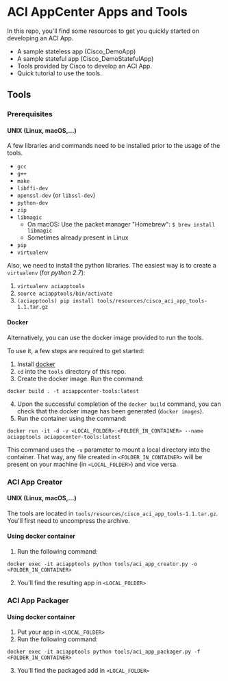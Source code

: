 # ACI AppCenter Apps and Tools

In this repo, you'll find some resources to get you quickly started on developing an ACI App.

- A sample stateless app (Cisco_DemoApp)
- A sample stateful app (Cisco_DemoStatefulApp)
- Tools provided by Cisco to develop an ACI App.
- Quick tutorial to use the tools.

## Tools

### Prerequisites

#### UNIX (Linux, macOS,...)
A few libraries and commands need to be installed prior to the usage of the tools.
- `gcc `
- `g++ `
- `make `
- `libffi-dev `
- `openssl-dev` (or `libssl-dev`)
- `python-dev`
- `zip`
- `libmagic`
	- On macOS: Use the packet manager "Homebrew": `$ brew install libmagic `
	- Sometimes already present in Linux
- `pip`
- `virtualenv`

Also, we need to install the python libraries. The easiest way is to create a `virtualenv` (for *python 2.7*):
1. `virtualenv aciapptools`
2. `source aciapptools/bin/activate`
3. `(aciapptools) pip install tools/resources/cisco_aci_app_tools-1.1.tar.gz`


#### Docker
Alternatively, you can use the docker image provided to run the tools.

To use it, a few steps are required to get started:
1. Install [docker](https://docs.docker.com/engine/installation/)
2. `cd` into the `tools` directory of this repo.
3. Create the docker image. Run the command:
```
docker build . -t aciappcenter-tools:latest
```
4. Upon the successful completion of the `docker build` command, you can check that the docker image has been generated (`docker images`).
5. Run the container using the command:
```
docker run -it -d -v <LOCAL_FOLDER>:<FOLDER_IN_CONTAINER> --name aciapptools aciappcenter-tools:latest
```
This command uses the `-v` parameter to mount a local directory into the container. That way, any file created in `<FOLDER_IN_CONTAINER>` will be present on your machine (in `<LOCAL_FOLDER>`) and vice versa. 



### ACI App Creator

#### UNIX (Linux, macOS,...)
The tools are located in `tools/resources/cisco_aci_app_tools-1.1.tar.gz`. You'll first need to uncompress the archive.


#### Using docker container
1. Run the following command:
```
docker exec -it aciapptools python tools/aci_app_creator.py -o <FOLDER_IN_CONTAINER>
```
2. You'll find the resulting app in `<LOCAL_FOLDER>`


### ACI App Packager

#### Using docker container
1. Put your app in `<LOCAL_FOLDER>`
2. Run the following command:
```
docker exec -it aciapptools python tools/aci_app_packager.py -f <FOLDER_IN_CONTAINER>
```
3. You'll find the packaged add in `<LOCAL_FOLDER>`
